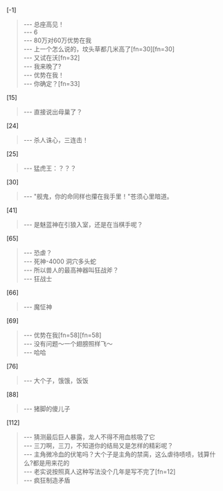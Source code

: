 
[-1] 
>--- 总座高见！<br>
>--- 6<br>
>--- 80万对60万优势在我<br>
>--- 上一个怎么说的，坟头草都几米高了[fn=30][fn=30]<br>
>--- 又试在沃[fn=32]<br>
>--- 我来晚了?<br>
>--- 优势在我！<br>
>--- 你确定？[fn=33]<br>

[15] 
>--- 直接说出母巢了？<br>

[24] 
>--- 杀人诛心，三连击！<br>

[25] 
>--- 猛虎王：？？？<br>

[30] 
>--- "舰鬼，你的命同样也攥在我手里！"苍须心里暗道。<br>

[41] 
>--- 是魅蓝神在引狼入室，还是在当棋手呢？<br>

[65] 
>--- 恐虐？<br>
>--- 死神-4000 洞穴多头蛇<br>
>--- 所以兽人的最高神器叫狂战斧？<br>
>--- 狂战士<br>

[66] 
>--- 魔怔神<br>

[69] 
>--- 优势在我[fn=58][fn=58]<br>
>--- 没有问题～一个翅膀照样飞～<br>
>--- 哈哈<br>

[76] 
>--- 大个子，饿饿，饭饭<br>

[88] 
>--- 猪脚的傻儿子<br>

[112] 
>--- 猜测最后巨人暴露，龙人不得不用血核吸了它<br>
>--- 三刀啊，三刀，不知道你的结局又是怎样的精彩呢？<br>
>--- 主角微冷血的伏笔吗？大个子是主角的禁脔，这么虐待啧啧，钱算什么?都是用来花的<br>
>--- 老实说按照真人这种写法没个几年是写不完了[fn=12]<br>
>--- 疯狂制造矛盾<br>
